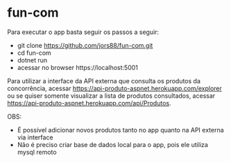 # fun-com

Para executar o app basta seguir os passos a seguir:

* git clone https://github.com/jors88/fun-com.git
* cd fun-com
* dotnet run
* acessar no browser https://localhost:5001

Para utilizar a interface da API externa que consulta os produtos da concorrência, acessar https://api-produto-aspnet.herokuapp.com/explorer ou se quiser somente visualizar a lista de produtos consultados, acessar https://api-produto-aspnet.herokuapp.com/api/Produtos.

OBS: 
* É possível adicionar novos produtos tanto no app quanto na API externa via interface
* Não é preciso criar base de dados local para o app, pois ele utiliza mysql remoto
